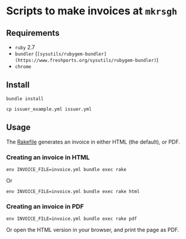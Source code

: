 # Scripts to make invoices at `mkrsgh`

## Requirements

- `ruby` 2.7
- `bundler` (`[sysutils/rubygem-bundler](https://www.freshports.org/sysutils/rubygem-bundler)`)
- `chrome`

## Install

```console
bundle install
```

```console
cp issuer_example.yml issuer.yml
```

## Usage

The [Rakefile](Rakefile) generates an invoice in either HTML (the default),
or PDF.

### Creating an invoice in HTML

```console
env INVOICE_FILE=invoice.yml bundle exec rake
```

Or

```console
env INVOICE_FILE=invoice.yml bundle exec rake html
```

### Creating an invoice in PDF

```console
env INVOICE_FILE=invoice.yml bundle exec rake pdf
```

Or open the HTML version in your browser, and print the page as PDF.
